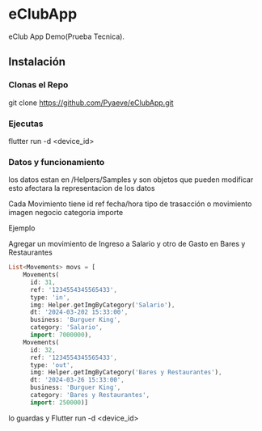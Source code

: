 # eClubApp

eClub App Demo(Prueba Tecnica).

## Instalación

### Clonas el Repo

git clone <https://github.com/Pyaeve/eClubApp.git>

### Ejecutas

flutter run -d <device_id>

### Datos y funcionamiento

los datos estan en /Helpers/Samples y son objetos que pueden modificar esto afectara la representacion de los datos

Cada Movimiento tiene
    id
    ref
    fecha/hora
    tipo de trasacción o movimiento
    imagen
    negocio
    categoria
    importe

Ejemplo

Agregar un movimiento de Ingreso a Salario y otro de Gasto en Bares y Restaurantes

```dart
List<Movements> movs = [
    Movements(
      id: 31,
      ref: '1234554345565433',
      type: 'in',
      img: Helper.getImgByCategory('Salario'),
      dt: '2024-03-202 15:33:00',
      business: 'Burguer King',
      category: 'Salario',
      import: 7000000),
    Movements(
      id: 32,
      ref: '1234554345565433',
      type: 'out',
      img: Helper.getImgByCategory('Bares y Restaurantes'),
      dt: '2024-03-26 15:33:00',
      business: 'Burguer King',
      category: 'Bares y Restaurantes',
      import: 250000)]
```

lo guardas y Flutter run -d <device_id>
